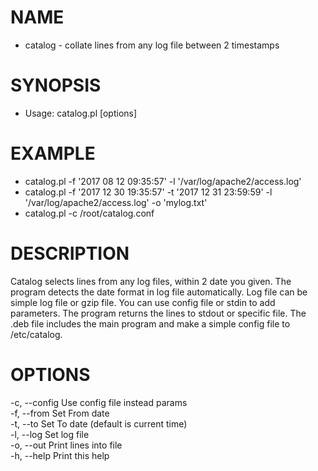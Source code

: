 # NAME
- catalog - collate lines from any log file between 2 timestamps

# SYNOPSIS
- Usage: catalog.pl [options]

# EXAMPLE
- catalog.pl -f '2017 08 12 09:35:57' -l '/var/log/apache2/access.log'  
- catalog.pl -f '2017 12 30 19:35:57' -t '2017 12 31 23:59:59' -l '/var/log/apache2/access.log' -o 'mylog.txt'  
- catalog.pl -c /root/catalog.conf

# DESCRIPTION
Catalog selects lines from any log files, within 2 date you given. The program detects the date format in log file automatically. Log file can be simple log file or gzip file. You can use config file or stdin to add parameters. The program returns the lines to stdout or specific file. The .deb file includes the main program and  make a simple config file to /etc/catalog.

# OPTIONS
-c, --config    Use config file instead params  
-f, --from      Set From date  
-t, --to        Set To date (default is current time)  
-l, --log       Set log file  
-o, --out       Print lines into file  
-h, --help      Print this help  
